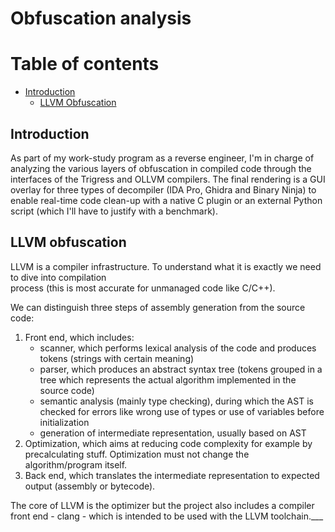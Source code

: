 # Obfuscation analysis

# Table of contents
- [Introduction](#introduction)
  - [LLVM Obfuscation](#obfuscation-analysis)

## Introduction

As part of my work-study program as a reverse engineer, I'm in charge of analyzing the various layers of obfuscation in compiled code through the interfaces of the Trigress and OLLVM compilers.
The final rendering is a GUI overlay for three types of decompiler (IDA Pro, Ghidra and Binary Ninja) to enable real-time code clean-up with a native C plugin or an external Python script (which I'll have to justify with a benchmark).

## LLVM obfuscation
LLVM is a compiler infrastructure. To understand what it is exactly we need to dive into compilation <br>
process (this is most accurate for unmanaged code like C/C++).

We can distinguish three steps of assembly generation from the source code:

1. Front end, which includes:
    * scanner, which performs lexical analysis of the code and produces tokens (strings with certain meaning)
    * parser, which produces an abstract syntax tree (tokens grouped in a tree which represents the actual algorithm implemented in the source code)
    * semantic analysis (mainly type checking), during which the AST is checked for errors like wrong use of types or use of variables before initialization
    * generation of intermediate representation, usually based on AST
2. Optimization, which aims at reducing code complexity for example by precalculating stuff. Optimization must not change the algorithm/program itself.
3. Back end, which translates the intermediate representation to expected output (assembly or bytecode).

The core of LLVM is the optimizer but the project also includes a compiler front end - clang - which is intended to be used with the LLVM toolchain.___


